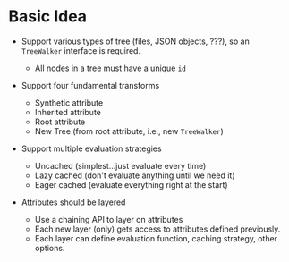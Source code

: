 # Basic Idea

- Support various types of tree (files, JSON objects, ???), so an `TreeWalker` interface is required.

  - All nodes in a tree must have a unique `id`

- Support four fundamental transforms

  - Synthetic attribute
  - Inherited attribute
  - Root attribute
  - New Tree (from root attribute, i.e., new `TreeWalker`)

- Support multiple evaluation strategies

  - Uncached (simplest...just evaluate every time)
  - Lazy cached (don't evaluate anything until we need it)
  - Eager cached (evaluate everything right at the start)

- Attributes should be layered
  - Use a chaining API to layer on attributes
  - Each new layer (only) gets access to attributes defined previously.
  - Each layer can define evaluation function, caching strategy, other options.
